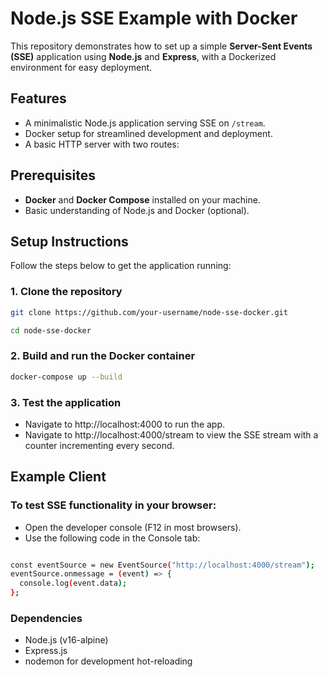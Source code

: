 # Node.js SSE Example with Docker

This repository demonstrates how to set up a simple **Server-Sent Events (SSE)** application using **Node.js** and **Express**, with a Dockerized environment for easy deployment.

## Features

- A minimalistic Node.js application serving SSE on `/stream`.
- Docker setup for streamlined development and deployment.
- A basic HTTP server with two routes:

## Prerequisites

- **Docker** and **Docker Compose** installed on your machine.
- Basic understanding of Node.js and Docker (optional).

## Setup Instructions

Follow the steps below to get the application running:

### 1. Clone the repository

```bash
git clone https://github.com/your-username/node-sse-docker.git

cd node-sse-docker
```

### 2. Build and run the Docker container

```bash
docker-compose up --build
```
### 3. Test the application

  - Navigate to http://localhost:4000 to run the app.
  - Navigate to http://localhost:4000/stream to view the SSE stream with a counter incrementing every second.

## Example Client

 ### To test SSE functionality in your browser:

  - Open the developer console (F12 in most browsers).
  - Use the following code in the Console tab:
```bash

const eventSource = new EventSource("http://localhost:4000/stream");
eventSource.onmessage = (event) => {
  console.log(event.data);
};

```
### Dependencies
  - Node.js (v16-alpine)
  - Express.js
  - nodemon for development hot-reloading

